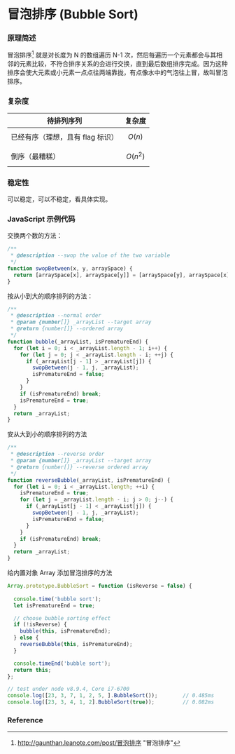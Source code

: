 # 冒泡排序 (Bubble Sort)

### 原理简述

冒泡排序[^1] 就是对长度为 N 的数组遍历 N-1 次，然后每遍历一个元素都会与其相邻的元素比较，不符合排序关系的会进行交换，直到最后数组排序完成。因为这种排序会使大元素或小元素一点点往两端靠拢，有点像水中的气泡往上冒，故叫冒泡排序。

### 复杂度
| 待排列序列 | 复杂度 |
|--|--|
| 已经有序（理想，且有 flag 标识）| $$ O(n) $$ |
| 倒序（最糟糕） | $$ O(n^2) $$ |

### 稳定性

可以稳定，可以不稳定，看具体实现。

### JavaScript 示例代码

交换两个数的方法：
```js
/**
 * @description --swop the value of the two variable
 */
function swopBetween(x, y, arraySpace) {
  return [arraySpace[x], arraySpace[y]] = [arraySpace[y], arraySpace[x]];
}
```
按从小到大的顺序排列的方法：
```js
/**
 * @description --normal order
 * @param {number[]} _arrayList --target array
 * @return {number[]} --ordered array
 */
function bubble(_arrayList, isPrematureEnd) {
  for (let i = 0; i < _arrayList.length - 1; i++) {
    for (let j = 0; j < _arrayList.length - i; ++j) {
      if (_arrayList[j - 1] > _arrayList[j]) {
        swopBetween(j - 1, j, _arrayList);
        isPrematureEnd = false;
      }
    }
    if (isPrematureEnd) break;
    isPrematureEnd = true;
  }
  return _arrayList;
}
```
安从大到小的顺序排列的方法
```js
/**
 * @description --reverse order
 * @param {number[]} _arrayList --target array
 * @return {number[]} --reverse ordered array
 */
function reverseBubble(_arrayList, isPrematureEnd) {
  for (let i = 0; i < _arrayList.length; ++i) {
    isPrematureEnd = true;
    for (let j = _arrayList.length - i; j > 0; j--) {
      if (_arrayList[j - 1] < _arrayList[j]) {
        swopBetween(j - 1, j, _arrayList);
        isPrematureEnd = false;
      }
    }
    if (isPrematureEnd) break;
  }
  return _arrayList;
}
```
给内置对象 Array 添加冒泡排序的方法
```js
Array.prototype.BubbleSort = function (isReverse = false) {
  
  console.time('bubble sort');
  let isPrematureEnd = true;

  // choose bubble sorting effect
  if (!isReverse) {
    bubble(this, isPrematureEnd);
  } else {
    reverseBubble(this, isPrematureEnd);
  }

  console.timeEnd('bubble sort');
  return this;
};
```

```js
// test under node v8.9.4, Core i7-6700
console.log([23, 3, 7, 1, 2, 5, ].BubbleSort());        // 0.485ms
console.log([23, 3, 4, 1, 2].BubbleSort(true));         // 0.082ms
```

### Reference
[^1]: http://gaunthan.leanote.com/post/冒泡排序 "冒泡排序"

